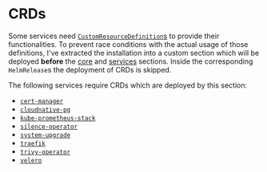 # CRDs

Some services need [`CustomResourceDefinition`s](https://kubernetes.io/docs/tasks/extend-kubernetes/custom-resources/custom-resource-definitions/) to provide their functionalities. To prevent race conditions with the actual usage of those definitions, I've extracted the installation into a custom section which will be deployed **before** the [core](/cluster/core/) and [services](/cluster/services/) sections. Inside the corresponding `HelmRelease`s the deployment of CRDs is skipped.

The following services require CRDs which are deployed by this section:

- [`cert-manager`](/cluster/core/cert-manager/)
- [`cloudnative-pg`](/cluster/core/cloudnative-pg/)
- [`kube-prometheus-stack`](/cluster/services/monitoring/kube-prometheus-stack/)
- [`silence-operator`](/cluster/core/silence-operator/)
- [`system-upgrade`](/cluster/core/system-upgrade/)
- [`traefik`](/cluster/core/traefik/)
- [`trivy-operator`](/cluster/core/trivy-operator/)
- [`velero`](/cluster/core/velero/)
